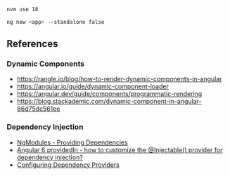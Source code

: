 ```bash
nvm use 18
```

```bash
ng new <app> --standalone false
```

## References

### Dynamic Components

- https://rangle.io/blog/how-to-render-dynamic-components-in-angular
- https://angular.io/guide/dynamic-component-loader
- https://angular.dev/guide/components/programmatic-rendering
- https://blog.stackademic.com/dynamic-component-in-angular-86d75dc561ee

### Dependency Injection

- [NgModules - Providing Dependencies](https://angular.io/guide/providers)
- [Angular 6 providedIn - how to customize the @Injectable() provider for dependency injection?](https://stackoverflow.com/questions/50489412/angular-6-providedin-how-to-customize-the-injectable-provider-for-dependenc)
- [Configuring Dependency Providers](https://angular.io/guide/dependency-injection-providers#factory-providers-usefactory)